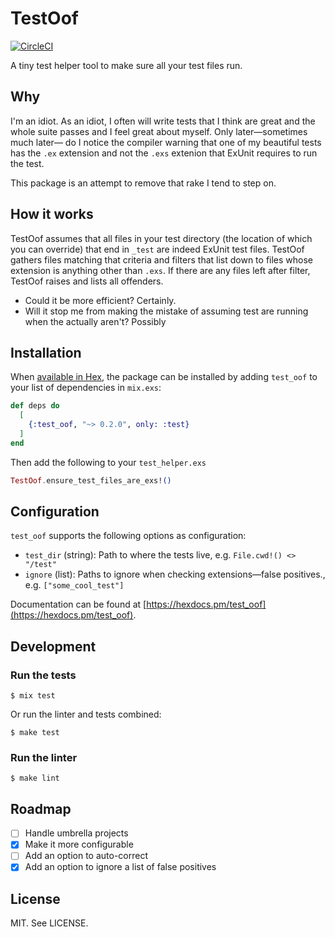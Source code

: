 # TestOof

[![CircleCI](https://circleci.com/gh/maxbeizer/test_oof.svg?style=svg)](https://circleci.com/gh/maxbeizer/test_oof)

A tiny test helper tool to make sure all your test files run.

## Why
I'm an idiot. As an idiot, I often will write tests that I think are great
and the whole suite passes and I feel great about myself. Only
later—sometimes much later— do I notice the compiler warning that one of my
beautiful tests has the `.ex` extension and not the `.exs` extenion that
ExUnit requires to run the test.

This package is an attempt to remove that rake I tend to step on.

## How it works
TestOof assumes that all files in your test directory (the location of
which you can override) that end in `_test` are indeed ExUnit test files.
TestOof gathers files matching that criteria and filters that list down to
files whose extension is anything other than `.exs`. If there are any files
left after filter, TestOof raises and lists all offenders.

* Could it be more efficient? Certainly.
* Will it stop me from making the mistake of assuming test are running when the actually aren't? Possibly

## Installation

When [available in Hex](https://hex.pm/docs/publish), the package can be installed
by adding `test_oof` to your list of dependencies in `mix.exs`:

```elixir
def deps do
  [
    {:test_oof, "~> 0.2.0", only: :test}
  ]
end
```

Then add the following to your `test_helper.exs`

```elixir
TestOof.ensure_test_files_are_exs!()
```

## Configuration
`test_oof` supports the following options as configuration:
* `test_dir` (string): Path to where the tests live, e.g. `File.cwd!() <> "/test"`
* `ignore` (list): Paths to ignore when checking extensions—false positives., e.g. `["some_cool_test"]`

Documentation can be found at
[https://hexdocs.pm/test_oof](https://hexdocs.pm/test_oof).

## Development
### Run the tests
```
$ mix test
```

Or run the linter and tests combined:
```
$ make test
```

### Run the linter
```
$ make lint
```

## Roadmap
* [ ] Handle umbrella projects
* [x] Make it more configurable
* [ ] Add an option to auto-correct
* [x] Add an option to ignore a list of false positives

## License
MIT. See LICENSE.
